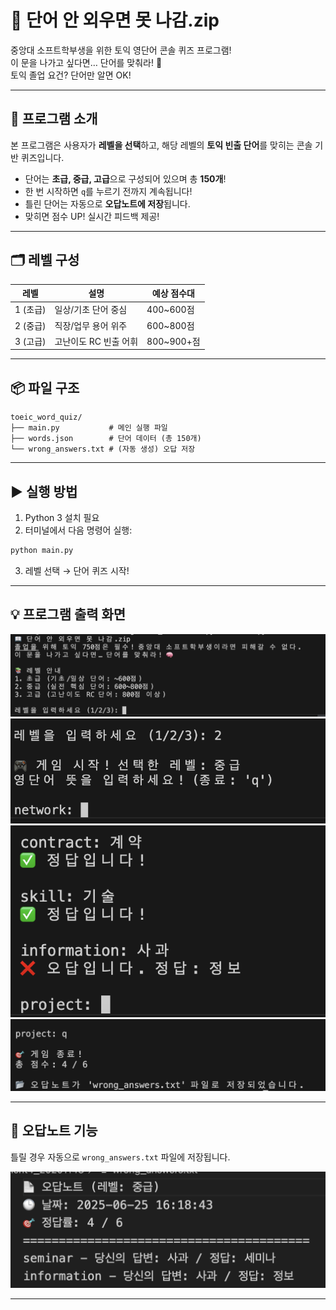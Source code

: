 # 📖 단어 안 외우면 못 나감.zip

중앙대 소프트학부생을 위한 토익 영단어 콘솔 퀴즈 프로그램!  
이 문을 나가고 싶다면… 단어를 맞춰라! 🧠  
토익 졸업 요건? 단어만 알면 OK!

---

## 🎯 프로그램 소개

본 프로그램은 사용자가 **레벨을 선택**하고, 해당 레벨의 **토익 빈출 단어**를 맞히는 콘솔 기반 퀴즈입니다.

- 단어는 **초급, 중급, 고급**으로 구성되어 있으며 총 **150개**!
- 한 번 시작하면 `q`를 누르기 전까지 계속됩니다!
- 틀린 단어는 자동으로 **오답노트에 저장**됩니다.
- 맞히면 점수 UP! 실시간 피드백 제공!

---

## 🗂️ 레벨 구성

| 레벨 | 설명 | 예상 점수대 |
|------|------|-------------|
| 1 (초급) | 일상/기초 단어 중심 | 400~600점 |
| 2 (중급) | 직장/업무 용어 위주 | 600~800점 |
| 3 (고급) | 고난이도 RC 빈출 어휘 | 800~900+점 |

---

## 📦 파일 구조

```
toeic_word_quiz/
├── main.py           # 메인 실행 파일
├── words.json        # 단어 데이터 (총 150개)
└── wrong_answers.txt # (자동 생성) 오답 저장
```

---

## ▶️ 실행 방법

1. Python 3 설치 필요
2. 터미널에서 다음 명령어 실행:

```bash
python main.py
```

3. 레벨 선택 → 단어 퀴즈 시작!

---

## 💡 프로그램 출력 화면

<img src="asset/intro.png" alt="intro">
<br>
<img src="asset/start.png" alt="start">
<br>
<img src="asset/play.png" alt="play">
<br>
<img src="asset/result.png" alt="result">
<br>

---

## 📝 오답노트 기능

틀릴 경우 자동으로 `wrong_answers.txt` 파일에 저장됩니다.

<img src="asset/wrong-answers.png" alt="wrong-answers">
<br>

---

